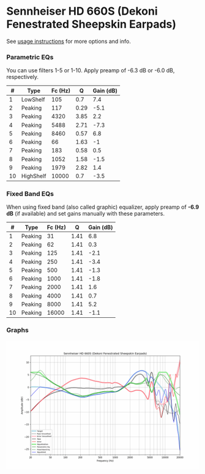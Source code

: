 # Sennheiser HD 660S (Dekoni Fenestrated Sheepskin Earpads)
See [usage instructions](https://github.com/jaakkopasanen/AutoEq#usage) for more options and info.

### Parametric EQs
You can use filters 1-5 or 1-10. Apply preamp of -6.3 dB or -6.0 dB, respectively.

|   # | Type      |   Fc (Hz) |    Q |   Gain (dB) |
|-----|-----------|-----------|------|-------------|
|   1 | LowShelf  |       105 | 0.7  |         7.4 |
|   2 | Peaking   |       117 | 0.29 |        -5.1 |
|   3 | Peaking   |      4320 | 3.85 |         2.2 |
|   4 | Peaking   |      5488 | 2.71 |        -7.3 |
|   5 | Peaking   |      8460 | 0.57 |         6.8 |
|   6 | Peaking   |        66 | 1.63 |        -1   |
|   7 | Peaking   |       183 | 0.58 |         0.5 |
|   8 | Peaking   |      1052 | 1.58 |        -1.5 |
|   9 | Peaking   |      1979 | 2.82 |         1.4 |
|  10 | HighShelf |     10000 | 0.7  |        -3.5 |

### Fixed Band EQs
When using fixed band (also called graphic) equalizer, apply preamp of **-6.9 dB** (if available) and set gains manually with these parameters.

|   # | Type    |   Fc (Hz) |    Q |   Gain (dB) |
|-----|---------|-----------|------|-------------|
|   1 | Peaking |        31 | 1.41 |         6.8 |
|   2 | Peaking |        62 | 1.41 |         0.3 |
|   3 | Peaking |       125 | 1.41 |        -2.1 |
|   4 | Peaking |       250 | 1.41 |        -3.4 |
|   5 | Peaking |       500 | 1.41 |        -1.3 |
|   6 | Peaking |      1000 | 1.41 |        -1.8 |
|   7 | Peaking |      2000 | 1.41 |         1.6 |
|   8 | Peaking |      4000 | 1.41 |         0.7 |
|   9 | Peaking |      8000 | 1.41 |         5.2 |
|  10 | Peaking |     16000 | 1.41 |        -1.1 |

### Graphs
![](./Sennheiser%20HD%20660S%20(Dekoni%20Fenestrated%20Sheepskin%20Earpads).png)
